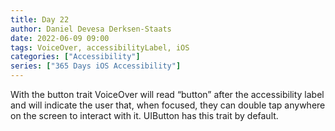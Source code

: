 ```yaml
---
title: Day 22
author: Daniel Devesa Derksen-Staats
date: 2022-06-09 09:00
tags: VoiceOver, accessibilityLabel, iOS
categories: ["Accessibility"]
series: ["365 Days iOS Accessibility"]
---
```


With the button trait VoiceOver will read “button” after the accessibility label and will indicate the user that, when focused, they can double tap anywhere on the screen to interact with it. UIButton has this trait by default.